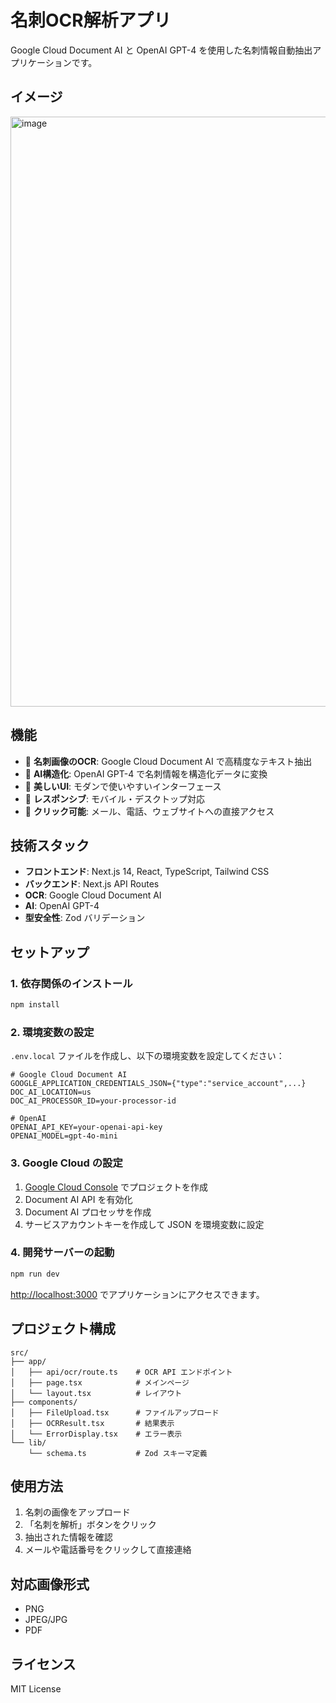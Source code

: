 # 名刺OCR解析アプリ

Google Cloud Document AI と OpenAI GPT-4 を使用した名刺情報自動抽出アプリケーションです。



## イメージ
<img width="1382" height="944" alt="image" src="https://github.com/user-attachments/assets/455e8a3e-3f66-438f-b082-6cb55fad6714" />


## 機能

- 📄 **名刺画像のOCR**: Google Cloud Document AI で高精度なテキスト抽出
- 🤖 **AI構造化**: OpenAI GPT-4 で名刺情報を構造化データに変換
- 🎨 **美しいUI**: モダンで使いやすいインターフェース
- 📱 **レスポンシブ**: モバイル・デスクトップ対応
- 🔗 **クリック可能**: メール、電話、ウェブサイトへの直接アクセス

## 技術スタック

- **フロントエンド**: Next.js 14, React, TypeScript, Tailwind CSS
- **バックエンド**: Next.js API Routes
- **OCR**: Google Cloud Document AI
- **AI**: OpenAI GPT-4
- **型安全性**: Zod バリデーション

## セットアップ

### 1. 依存関係のインストール

```bash
npm install
```

### 2. 環境変数の設定

`.env.local` ファイルを作成し、以下の環境変数を設定してください：

```env
# Google Cloud Document AI
GOOGLE_APPLICATION_CREDENTIALS_JSON={"type":"service_account",...}
DOC_AI_LOCATION=us
DOC_AI_PROCESSOR_ID=your-processor-id

# OpenAI
OPENAI_API_KEY=your-openai-api-key
OPENAI_MODEL=gpt-4o-mini
```

### 3. Google Cloud の設定

1. [Google Cloud Console](https://console.cloud.google.com/) でプロジェクトを作成
2. Document AI API を有効化
3. Document AI プロセッサを作成
4. サービスアカウントキーを作成して JSON を環境変数に設定

### 4. 開発サーバーの起動

```bash
npm run dev
```

[http://localhost:3000](http://localhost:3000) でアプリケーションにアクセスできます。

## プロジェクト構成

```
src/
├── app/
│   ├── api/ocr/route.ts    # OCR API エンドポイント
│   ├── page.tsx            # メインページ
│   └── layout.tsx          # レイアウト
├── components/
│   ├── FileUpload.tsx      # ファイルアップロード
│   ├── OCRResult.tsx       # 結果表示
│   └── ErrorDisplay.tsx    # エラー表示
└── lib/
    └── schema.ts           # Zod スキーマ定義
```

## 使用方法

1. 名刺の画像をアップロード
2. 「名刺を解析」ボタンをクリック
3. 抽出された情報を確認
4. メールや電話番号をクリックして直接連絡

## 対応画像形式

- PNG
- JPEG/JPG
- PDF

## ライセンス

MIT License

